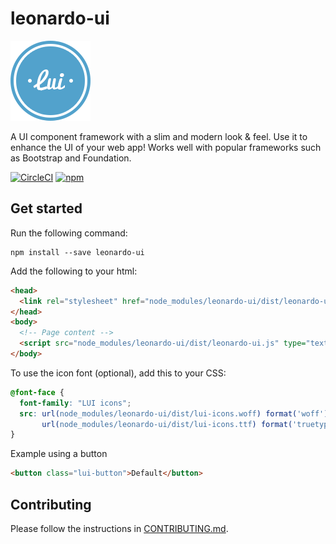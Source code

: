 # leonardo-ui

![Logo](docs/src/img/logo.png?raw=true)

A UI component framework with a slim and modern look & feel. Use it to enhance the UI of your web app! Works well with popular frameworks such as Bootstrap and Foundation.

[![CircleCI](https://circleci.com/gh/qlik-oss/leonardo-ui/tree/master.svg?style=shield)](https://circleci.com/gh/qlik-oss/leonardo-ui/tree/master)
[![npm](https://badge.fury.io/js/leonardo-ui.svg?branch=master)](http://badge.fury.io/js/leonardo-ui)

## Get started

Run the following command:

```shell
npm install --save leonardo-ui
```

Add the following to your html:

```html
<head>
  <link rel="stylesheet" href="node_modules/leonardo-ui/dist/leonardo-ui.css" type="text/css"/>
</head>
<body>
  <!-- Page content -->
  <script src="node_modules/leonardo-ui/dist/leonardo-ui.js" type="text/javascript"></script>
</body>
```

To use the icon font (optional), add this to your CSS:

```css
@font-face {
  font-family: "LUI icons";
  src: url(node_modules/leonardo-ui/dist/lui-icons.woff) format('woff'),
       url(node_modules/leonardo-ui/dist/lui-icons.ttf) format('truetype');
}
```

Example using a button

```html
<button class="lui-button">Default</button>
```

## Contributing

Please follow the instructions in [CONTRIBUTING.md](.github/CONTRIBUTING.md).
